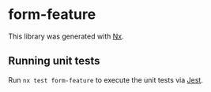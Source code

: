 # form-feature

This library was generated with [Nx](https://nx.dev).

## Running unit tests

Run `nx test form-feature` to execute the unit tests via [Jest](https://jestjs.io).
